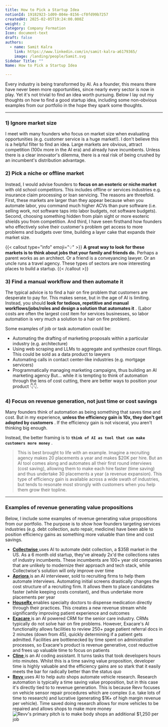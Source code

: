 ```yaml
---
title: How to Pick a Startup Idea
notionId: 19182923-1d09-804e-8156-cf0fd99b7257
createdAt: 2025-02-05T19:24:00.000Z
weight: 2
Category: Company Formation
Icon: document-text
draft: false
authors:
  - name: Samit Kalra
    link: https://www.linkedin.com/in/samit-kalra-a6179365/
    image: /landing/people/Samit.svg
Sidebar Title: ""
Name: How to Pick a Startup Idea

---
```




Every industry is being transformed by AI. As a founder, this means there have never been more opportunities, since nearly every sector is now in play. Yet it's not trivial to find an idea worth pursuing. Below I lay out my thoughts on how to find a good startup idea, including some non-obvious examples from our portfolio in the hope they spark some thoughts.

---


### 1) Ignore market size


I meet with many founders who focus on market size when evaluating opportunities (e.g. customer service is a huge market!). I don't believe this is a helpful filter to find an idea. Large markets are obvious, attract competition (100x more in the AI era) and already have incumbents. Unless there is a clear innovator's dilemma, there is a real risk of being crushed by an incumbent's distribution advantage.

###  **2) Pick a niche or offline market** 


Instead, I would advise founders to  **focus on an esoteric or niche market**  with old school competitors. This includes offline or services industries e.g. insurance claim processing or loan servicing. The reasons are threefold. First, these markets are larger than they appear because when you automate labor, you command much higher ACVs than pure software (i.e. selling work, not software taps into labor budgets, not software budgets). Second, choosing something hidden from plain sight or more esoteric shields you from competition. And third, I have seen firsthand how founders who effectively solve their customer's problem get access to more problems and budgets over time, building a layer cake that expands their market size.

{{< callout type="info" emoji="💡" >}}
 **A great way to look for these markets is to think about jobs that your family and friends do.**  Perhaps a parent works as an architect. Or a friend is a conveyancing lawyer. Or an uncle runs a travel agency. These types of sectors are now interesting places to build a startup.
{{< /callout >}}


###  **3) Find a manual workflow and then automate it** 


The typical advice is to find a hair on fire problem that customers are desperate to pay for. This makes sense, but in the age of AI is limiting. Instead, you should  **look for tedious, repetitive and manual workflows/jobs/roles and design a solution that automates it** . (Labor costs are often the largest cost item for services businesses, so labor automation is very much a solution to a hair on fire problem). 

Some examples of job or task automation could be: 

- Automating the drafting of marketing proposals within a particular industry (e.g. architecture)
- Using web scraping and LLMs to aggregate and synthesize court filings. This could be sold as a data product to lawyers
- Automating calls in contact center-like industries (e.g. mortgage servicers)
- Programmatically managing marketing campaigns, thus building an AI marketing agency
But… while it is tempting to think of automation through the lens of cost cutting, there are better ways to position your product 👇👇.

###  **4) Focus on revenue generation, not just time or cost savings** 


Many founders think of automation as being something that saves time and cost. But in my experience,  **unless the efficiency gain is 10x, they don't get adopted by customers** . If the efficiency gain is not visceral, you aren't thinking big enough.

Instead, the better framing is to  **`think of AI as tool that can make customers more money`** .

> This is best brought to life with an example. Imagine a recruiting agency makes 20 placements a year and makes $20K per hire. But an AI tool comes along and automates all their first round interviews (cost saving), allowing them to make each hire faster (time saving) and thus undertake 30 placements a year (a revenue expansion). This type of efficiency gain is available across a wide swath of industries, but tends to resonate most strongly with customers when you help them grow their topline. 


---


###  **Examples of revenue generating value propositions** 


Below, I include some examples of revenue generating value propositions from our portfolio. The purpose is to show how founders targeting services industries (e.g. debt collection, auto repair, medicine) have been able to position efficiency gains as something more valuable than time and cost savings.

- [ **Collectwise** ](https://collectwise.com/) uses AI to automate debt collection, a $35B market in the US. As a 6 month old startup, they've already 2x'd the collections rates of industry incumbents. These incumbents are 100+ year old companies that are unlikely to modernize their approach and tech stack, while Collectwise's solution will only improve over time
- [ **Apriora** ](https://www.apriora.ai/) is an AI interviewer, sold to recruiting firms to help them automate interviews. Automating initial screens drastically changes the cost structure of a recruiting firm. It allows them to place candidates faster (while keeping costs constant), and thus undertake more placements per year
- [ **HouseRx** ](https://houserx.com/) enables specialty doctors to dispense medication directly through their practices. This creates a new revenue stream while significantly improving patient experience and outcomes
- [ **Exacare** ](https://www.exacare.com/) is an AI powered CRM for the senior care industry. CRMs typically do not solve hair on fire problems. However, Exacare's AI functionality allows facilities to review 250+ page patient referral docs in 2 minutes (down from 45), quickly determining if a patient gets admitted. Facilities are bottlenecked by time spent on administrative processes, so Exacare's product is revenue generative, cost reductive and frees up valuable time to focus on patients
- [ **Cline** ](https://cline.bot/) is an AI coding assistant. It turns tasks that took developers hours into minutes. Whilst this is a time saving value proposition, developer time is highly valuable and the efficiency gains are so stark that it easily meets the bar for radically better than the status quo
- [ **Revv** ](https://www.revvhq.com/) uses AI to help auto shops automate vehicle research. Research automation is typically a time saving value proposition, but in this case it's directly tied to to revenue generation. This is because Revv focuses on vehicle sensor repair procedures which are complex (i.e. take lots of time to research) and lucrative (generating $1K+ of high margin revenue per vehicle). Time saved doing research allows for more vehicles to be repaired and allows shops to make more money
![Revv's primary pitch is to make body shops an additional $1,250 per job](https://prod-files-secure.s3.us-west-2.amazonaws.com/52e751b5-230f-4649-8c4e-0224e58da4f9/370e296b-f1ec-4862-970d-c6e37079c7a0/Screen_Shot_2025-02-02_at_1.08.01_PM.png?X-Amz-Algorithm=AWS4-HMAC-SHA256&X-Amz-Content-Sha256=UNSIGNED-PAYLOAD&X-Amz-Credential=ASIAZI2LB4663B65QTGV%2F20251004%2Fus-west-2%2Fs3%2Faws4_request&X-Amz-Date=20251004T102052Z&X-Amz-Expires=3600&X-Amz-Security-Token=IQoJb3JpZ2luX2VjEML%2F%2F%2F%2F%2F%2F%2F%2F%2F%2FwEaCXVzLXdlc3QtMiJGMEQCIBMyIy9dZud7VjJcvl9P2WCKOmv0%2BF6yVlGP5tFMOzedAiAcy3tzZk%2BIFPNJDqApR7yx0tAK9ti%2Bp0c7cIQjeriMVSr%2FAwhbEAAaDDYzNzQyMzE4MzgwNSIMvshic5WvYQtAMXkIKtwDkvGMUR2OeDMIKRjR2pLQ4aKOpqgIKrC64pLpNgL0xrl6dnXuco8ti8bG9eeY5Yg7uqtjQFGx%2B4rOGevuUQQmcJsTbRW31vhSOf459ZeCGCgJtpQkZ3z9nr1hr%2FnOVv8XzQMdltedX5D%2B4Jfa26%2F8JFlIIU9d%2B%2BtD3bMpSWEYoSa5vo52bQTENxZlMvmhEEc2DlY86FfG3tS0ymLRXQuKHto4jYQo7EwMsj8NxKer1PPJWTt0LQO5%2BCEyRJgHALwez3rjMggyzYYEa8UNv22fRbt6TlsG7wqyHZkbriSN6BHfFZO1ztbu4UxgohnnNlU936%2FBmd3qITYehPHbemGH39YETQ7QGR7n4lt%2FxoBSlDWHoa07RDeEjEraLMm3gZTjaSW6K64U93x70Uo15FgY7J6FBfT4ZPVwn0IYgRG66rHQKFV9ew4gpWeui2z7%2BjO%2FmT3Fm53xZfNnD6YtEfUtIrmOvpDU%2F30porSCP9n%2FfLEJV4fMX1z9zFU00RQ1DVcLvD%2B7zmCMRuI9kILfdYGzsy8UFdClbJj8BwWaJrGkrVe2Kk%2FFle%2F6PEOpi30Bj2fJSVe6Zf%2FyYtmGHn8u67I2pSWfmU1Fjt8mcc3zwszJ4CJdA1twRd2%2F5dkCXJUwy%2BCDxwY6pgGxjVcUehOGn%2FJsSQDxFfkocCViTLvhJy5VIlFXOyQtJVgGkRx7RPz%2FOnr8jhVstxxORn6DMiCZL4Pc6Lu47avH4HGHk4HA%2Fd95x5mNv0CuC23yv6wowkHKknd%2F9R%2Fb6FYuHCTgkj7Y4hFdnh0Gin9%2Ba31IqCx2h9DmdnNFkmNyVLPTKEITHGaEYMOU%2BIbcWSgENOFz4TIYOjp%2BuHOKZaprMVEvwwwG&X-Amz-Signature=5bb5f2d787572de27000522cded43cec00df26386de1d575ce0ec86b388329b3&X-Amz-SignedHeaders=host&x-amz-checksum-mode=ENABLED&x-id=GetObject)

